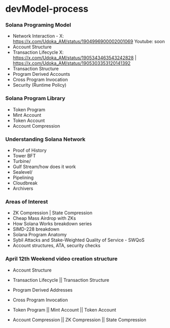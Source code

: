 # devModel-process

### Solana Programing Model

- Network Interaction - X: https://x.com/Udoka_AM/status/1904996900002001069 Youtube: soon
- Account Structure 
- Transaction Lifecycle X: https://x.com/Udoka_AM/status/1905343463543242828 | https://x.com/Udoka_AM/status/1905303353120141392
- Transaction Structure
- Program Derived Accounts
- Cross Program Invocation
- Security (Runtime Policy)

### Solana Program Library

- Token Program
- Mint Account
- Token Account
- Account Compression

### Understanding Solana Network

- Proof of History
- Tower BFT
- Turbine/
- Gulf Stream/how does it work
- Sealevel/
- Pipelining
- Cloudbreak
- Archivers


### Areas of Interest

- ZK Compression | State Compression
- Cheap Mass Airdrop with ZKs
- How Solana Works breakdown series
- SIMD-228 breakdown
- Solana Program Anatomy
- Sybil Attacks and Stake-Weighted Quality of Service - SWQoS
- Account structures, ATA, security checks

### April 12th Weekend video creation structure
- Account Structure 
- Transaction Lifecycle || Transaction Structure
- Program Derived Addresses
- Cross Program Invocation

- Token Program || Mint Account || Token Account
- Account Compression || ZK Compression || State Compression
